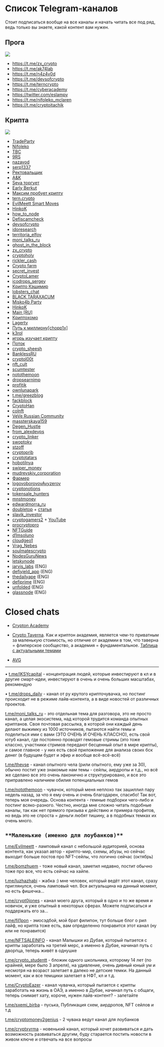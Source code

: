 # Список Telegram-каналов
Стоит подписаться вообще на все каналы и начать читать все под ряд, ведь только вы знаете, какой контент вам нужен.

## Прога
![](_attachments/6a0877b3735da204fad937aeee20ed8a.png)
- https://t.me/zx_crypto
- https://t.me/ak74lab
- https://t.me/n4z4v0d
- https://t.me/devsofcrypto
- https://t.me/terncrypto
- https://t.me/cyberacademy
- https://twitter.com/eslampy
- https://t.me/nifoleko_mclaren
- https://t.me/cryptoitachik



## Крипта
![](_attachments/a94b007f02c18aeb65182a1746909561.png)
- [TradeParty](https://t.me/tradeparty1337)
- [Nifoleko](https://t.me/nifoleko_mclaren)
- [ТВС](https://t.me/tvsteeam)
- [9RS](https://t.me/young_rich_nosmart)
- [nazavod](https://t.me/n4z4v0d)
- [serp1337](https://t.me/serp1337pub)
- [Ректовальщик](https://t.me/rektovalshik)
- [A&K](https://t.me/alekkry)
- [Seva торгует](https://t.me/sevaexp)
- [Early Berkut](https://t.me/earlyberkut)
- [Максим пробует крипту](https://t.me/maxycrypto)
- [tern.crypto](https://t.me/terncrypto)
- [EvilMeett Smart Moves](https://t.me/evilmeett)
- [HinkoK](https://t.me/HinkoK)
- [how_to_node](https://t.me/how_to_node)
- [Defiscamcheck](https://t.me/Defiscamcheck)
- [devsofcrypto](https://t.me/devsofcrypto)
- [idoresearch](http://t.me/idoresearch)
- [territoria_elfov](https://t.me/territoria_elfov)
- [moni_talks_ru](https://t.me/moni_talks_ru)
- [ghost_in_the_block](https://t.me/JUST_SOME_TEMP)
- [zx_crypto](https://t.me/zx_crypto)
- [cryptoholy](https://t.me/cryptocholy)
- [rickler_cash](http://t.me/rickler_cash)
- [Crypto farm](https://t.me/farmcryptovprofit)
- [secret_invest](https://t.me/secret_invest)
- [CryptoLamer](https://t.me/CryptoLamer)
- [icodrops_sergey](https://t.me/icodrops_sergey)
- [Крипто Кэшимир](https://t.me/CryptoCashiMir)
- [lobsters_chat](https://t.me/lobsters_chat)
- [BLACK TARAXACUM](https://t.me/blacktaraxacum)
- [Misko4b Party](https://t.me/Misko4bParty)
- [HinkoK](https://t.me/HinkoK)
- [Main [RU]](https://t.me/toyzlemain)
- [Криптохомо](https://t.me/ckryptohomo)
- [Lagerty](https://t.me/lagertycrypto)
- [Путь к миллиону[chopp1x]](https://t.me/chopp1x_to_million)
- [k3rol](https://t.me/k3ro1)
- [игорь изучает крипту](https://t.me/igorizychaetcrypty)
- [Поток](https://t.me/potokcrypto)
- [crypto_sheesh](https://t.me/crypto_sheesh)
- [BanklessRU](https://t.me/BanklessRU)
- [cryptol00t](https://t.me/cryptol00t)
- [nft_cult](https://t.me/nft_cult)
- [scumtester](https://t.me/scumtester)
- [notothemoon](https://t.me/notothemoon)
- [dropsearnimp](https://t.me/dropsearnimp)
- [profitik](https://t.me/profitik)
- [ownlunapark](https://t.me/ownlunapark)
- [t.me/greezblog](https://t.me/greezblog)
- [fackblock](https://t.me/fackblock)
- [CryptoHan](https://t.me/cryptohan22)
- [colnft](https://t.me/colnft)
- [VeVe Russian Community](https://t.me/VeveRussianCommunity)
- [massterskaya159](https://t.me/massterskaya159)
- [Degen_Hustle](https://t.me/Degen_Hustle)
- [from_alexdevps](https://t.me/from_alexdevps)
- [crypto_linker](https://t.me/crypto_linker)
- [swoptoky](https://t.me/swoptoky)
- [stzoff](https://t.me/stzoff)
- [cryptoprib](https://t.me/cryptoprib)
- [cryptotatars](https://t.me/cryptotatars)
- [hobotilnya](http://t.me/hobotilnya)
- [swiper_money](http://t.me/swiper_money)
- [mudrevskiy_corporation](http://t.me/mudrevskiy_corporation)
- [Фармер](https://t.me/allfarm)
- [logovoborovovAvyzerov](https://t.me/logovoborovovAvyzerov)
- [cryptonotions](https://t.me/cryptonotions)
- [tokensale_hunters](http://t.me/tokensale_hunters)
- [mnstmoney](https://t.me/mnstmoney)
- [edwardmorra_ru](https://t.me/edwardmorra_ru)
- [doubletop](https://t.me/doubletop) + [статья](https://link.medium.com/eGPx0ZySngb)
- [slavik_investor](https://t.me/slavik_investor)
- [cryptogamers2](https://t.me/cryptogamers2) + [YouTube](https://www.youtube.com/c/CryptoGamers2)
- [procryptopro](https://t.me/procryptopro)
- [NFTGuide](https://t.me/NFTGuide)
- [d1msoluno](https://t.me/d1msoluno)
- [cloudgeo1](https://t.me/cloudgeo1)
- [Vrag_Nebes](https://t.me/Vrag_Nebes)
- [soulmatescrypto](https://t.me/soulmatescrypto)
- [NodesGuruNews](https://t.me/NodesGuruNews)
- [letskynode](https://t.me/letskynode)
- [jarvis_labs](https://t.me/jarvis_labs) (ENG)
- [defiyield_app](https://t.me/defiyield_app) (ENG)
- [thedailyape](https://t.me/thedailyape) (ENG)
- [defiprime](https://t.me/defiprime) (ENG)
- [unfolded](https://t.me/unfolded) (ENG)
- [glassnode](https://t.me/glassnode) (ENG)


# Closed chats
- [Crypton Academy](../Инструменты/Приватные%20каналы/Crypton%20Academy.md)
- [Crypto Taverna](https://t.me/crypto_taverna). Как и криптон академия, является чем-то приватным за маленькую стоимость, но отличие от академии в том, что таверна = флиперское сообщество, а академия = фундаментальное. [Таблица с актуальными темами](https://clck.ru/XT6nyэ)

- [AVG](../Инструменты/Приватные%20каналы/AVG.md)

---
• [t.me/IKSYcapital](https://t.me/IKSYcapital) - концентрация людей, которые инвестируют в кл и в другие смарт-идеи, инвестируют в очень и очень больших масштабах, рекомендую

• [t.me/drops_daily](https://t.me/drops_daily) - канал от ру крутого крипточувачка, но постинг происходит не в режиме лайв-контента, а в виде новостей от различных проектов.

[t.me/moni_talks_ru](https://t.me/moni_talks_ru) - это отдельная тема для разговора, это не просто канал, а целая экосистема, над которой трудится команда опытных криптанов. Своя почтовая рассылка, в которой они каждый день делают выжимку из 1000 источников, пытаются найти гемы и поделиться ими с вами (ЭТО ОЧЕНЬ И ОЧЕНЬ КЛАССНО), есть свой ютуб канал, где постоянно проводят гемовые стримы (это тоже классно, участники стримов передают бесценный опыт в мире крипты), и самое главное - у них есть свой приложение для анализа своих бск денег (в будущем будет и эфир и вообще всё-всё-всё)

[t.me/thevse](https://t.me/thevse) - канал опытного чела (рили опытного, ему уже за 30), обычно постит уже знакомые нам темы - сейлы, аирдропы и т.д., но всё же сделано все это очень лаконично и структурировано, и все это приправлено наличием обилия потенциальных гемов

[t.me/notothemoon](https://t.me/notothemoon) - чувачок, который меня неплохо так зашиллил пару недель назад, за что я ему очень и очень благодарен, спасибо! Так вот, теперь моя очередь. Основа контента - гемные подборки чего-либо и постинг всяко-разного. Честно, иногда мне сложно читать подобные каналы, так как нет прямого призыва к действию и примера профитов, но ведь это не спроста = деньги любят тишину, а в подобных темках их очень много.

## `**Маленькие (именно для лоубанков)**`

[t.me/Evilmeett](https://t.me/Evilmeett) - ламповый канал с небольшой аудиторией, основа контента, как указал автор - крипто-мир, схемы, абузы, но сейчас выходит больше постов про NFT-сейлы, что логично сейчас (октябрь)

[t.me/bomzhuem](https://t.me/bomzhuem) - тоже новый канал, заметил недавно, постит обычно тоже про все, что есть сейчас на хайпе.

[t.me/luzhazhabi](https://t.me/luzhazhabi) - жабка :) мне человек, который ведёт этот канал, сразу приглянулся, очень ламповый чел. Вся актуальщина на данный момент, но есть фишечка...

[t.me/crypt0jones](https://t.me/crypt0jones) - канал моего друга, который в одно и то же время и новичок, и уже опытный в некоторых сферах. Можете подписаться и поддержать его за...

[t.me/fil1pon](https://t.me/fil1pon) - эмосэдбой, мой брат филипон, тут больше блог о рил лайф, но крипта тоже есть, вам определенно понравится этот канал (ну или не понравится)

[t.me/NFTSALEINFO](https://t.me/NFTSALEINFO) - канал Малышки из Дубая, который пытается с крипты заработать на третий мерс, а именно в Дубае, начинал путь с дворпца, теперь живёт в однушке

[t.me/crypto_studentt](https://t.me/crypto_studentt) - бложик одного школьника, которому 14 лет (по крайней, мере было 3 апреля), на удивление, очень дивный юный ум и несмотря на возраст залетает в далеко не детские темки. На данный момент, как и все темщики залетает в НФТ, кл и т.д.

[t.me/CryptoEazer](http://t.me/CryptoEazer) - канал чувачка, который пытается с крипты заработать на жизнь в ОАЭ, а именно в Дубае, начинал путь с общаги, теперь снимает хату, короче, нужен лайв-контент? - залетайте

[t.me/sxemi_birba](https://t.me/sxemi_birba) - пуська, Публикация схем, аирдропов, NFT сейлов и т.д

[t.me/cryptomoney2genius](https://t.me/cryptomoney2genius) - 2 чувака ведут канал для лоубанков

[t.me/cryptxyrma](https://t.me/cryptxyrma) - новенький канал, который хочет развиваться и дать возможность развиваться другим, буду старается постить новости в живом ключе и отвечать на все вопросы